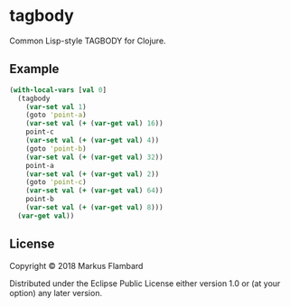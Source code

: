 # tagbody

Common Lisp-style TAGBODY for Clojure.

## Example

```clojure
(with-local-vars [val 0]
  (tagbody
    (var-set val 1)
    (goto 'point-a)
    (var-set val (+ (var-get val) 16))
    point-c
    (var-set val (+ (var-get val) 4))
    (goto 'point-b)
    (var-set val (+ (var-get val) 32))
    point-a
    (var-set val (+ (var-get val) 2))
    (goto 'point-c)
    (var-set val (+ (var-get val) 64))
    point-b
    (var-set val (+ (var-get val) 8)))
  (var-get val))
```

## License

Copyright © 2018 Markus Flambard

Distributed under the Eclipse Public License either version 1.0 or (at
your option) any later version.
